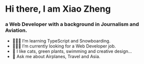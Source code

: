 
# Hi there, I am Xiao Zheng 
### a Web Developer with a background in Journalism and Aviation.

 
- 🏄🏼‍♀️  I’m learning TypeScript and Snowboarding.
- 👩🏻‍💻  I’m currently looking for a Web Developer job.
- 🌵  I like cats, green plants, swimming and creative design...
- 💬  Ask me about Airplanes, Travel and Asia.

